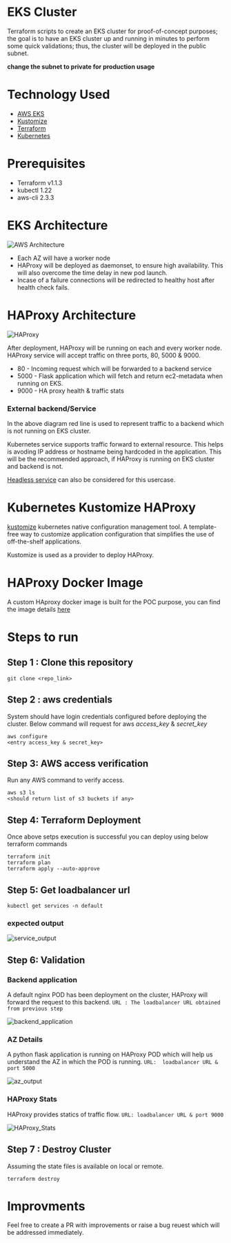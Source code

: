 # EKS Cluster

Terraform scripts to create an EKS cluster for proof-of-concept purposes; the goal is to have an EKS cluster up and running in minutes to perform some quick validations; thus, the cluster will be deployed in the public subnet.

**change the subnet to private for production usage**

# Technology Used

* [AWS EKS](https://aws.amazon.com/eks/)
* [Kustomize](https://kustomize.io/)
* [Terraform](https://www.terraform.io/)
* [Kubernetes](https://kubernetes.io/)
# Prerequisites

* Terraform v1.1.3 
* kubectl 1.22 
* aws-cli 2.3.3

# EKS Architecture

![AWS Architecture](images/EKS_Architecture.png?raw=true "AWS Architecture")

* Each AZ will have a worker node
* HAProxy will be deployed as daemonset, to ensure high availability. This will also overcome the time delay in new pod launch.
* Incase of a failure connections will be redirected to healthy host after health check fails. 


# HAProxy Architecture

![HAProxy](images/HAProxy.png?raw=true "HAProxy")

After deployment, HAProxy will be running on each and every worker node. HAProxy service will accept traffic on three ports, 80, 5000 & 9000.

* 80 - Incoming request which will be forwarded to a backend service
* 5000 - Flask application which will fetch and return ec2-metadata when running on EKS.
* 9000 - HA proxy health & traffic stats 

### External backend/Service

In the above diagram red line is used to represent traffic to a backend which is not running on EKS cluster.

Kubernetes service supports traffic forward to external resource. This helps is avoding IP address or hostname being hardcoded in the application. This will be the recommended approach, if HAProxy is running on EKS cluster and backend is not.

[Headless service](https://kubernetes.io/docs/concepts/services-networking/service/#headless-services) can also be considered for this usercase. 

# Kubernetes Kustomize HAProxy

[kustomize](https://kustomize.io/) kubernetes native configuration management tool. A template-free way to customize application configuration that simplifies the use of off-the-shelf applications.

Kustomize is used as a provider to deploy HAProxy.

# HAProxy Docker Image

A custom HAproxy docker image is built for the POC purpose, you can find the image details [here](https://github.com/dipinthomas/poc-dockerfile)

# Steps to run

## Step 1 : Clone this repository

```
git clone <repo_link>
```

## Step 2 : aws credentials

System should have login credentials configured before deploying the cluster.  Below command will request for aws *access_key* & *secret_key* 

```
aws configure
<entry access_key & secret_key>
```

## Step 3: AWS access verification

Run any AWS command to verify access.

```
aws s3 ls
<should return list of s3 buckets if any>
```

## Step 4: Terraform Deployment

Once above setps execution is successful you can deploy using below terraform commands

```
terraform init
terraform plan
terraform apply --auto-approve
```

## Step 5: Get loadbalancer url

```
kubectl get services -n default
```
### expected output
![service_output](images/service_output.png?raw=true "service_output")

## Step 6: Validation

### Backend application

A default nginx POD has been deployment on the cluster, HAProxy will forward the request to this backend.
`URL : The loadbalancer URL obtained from previous step `

![backend_application](images/backend_application.png?raw=true "backend_application")

### AZ Details

A python flask application is running on HAProxy POD which will help us understand the AZ in which the POD is running.
`URL:  loadbalancer URL & port 5000`

![az_output](images/az_output.png?raw=true "az_output")

### HAProxy Stats

HAProxy provides statics of traffic flow.
`URL: loadbalancer URL & port 9000 `

![HAProxy_Stats](images/HAProxy_Stats.png?raw=true "HAProxy_Stats")

## Step 7 : Destroy Cluster

Assuming the state files is available on local or remote.

```
terraform destroy
```

# Improvments

Feel free to create a PR with improvements or raise a bug reuest which will be addressed immediately.
